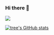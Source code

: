 ### Hi there 👋

<!--
**Ike-li/Ike-li** is a ✨ _special_ ✨ repository because its `README.md` (this file) appears on your GitHub profile.

Here are some ideas to get you started:

- 🔭 I’m currently working on ...
- 🌱 I’m currently learning ...
- 👯 I’m looking to collaborate on ...
- 🤔 I’m looking for help with ...
- 💬 Ask me about ...
- 📫 How to reach me: ...
- 😄 Pronouns: ...
- ⚡ Fun fact: ...
-->
![](https://komarev.com/ghpvc/?username=Ike-li)



[![tree's GitHub stats](https://github-readme-stats.vercel.app/api?username=Ike-li&hide=contribs,prs&show_icons=true&theme=radical)](https://github.com/anuraghazra/github-readme-stats)

